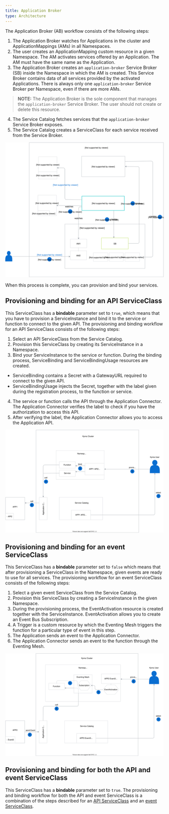```yaml
---
title: Application Broker
type: Architecture
---
```


The Application Broker (AB) workflow consists of the following steps:

1. The Application Broker watches for Applications in the cluster and ApplicationMappings (AMs) in all Namespaces.
2. The user creates an ApplicationMapping custom resource in a given Namespace. The AM activates services offered by an Application. The AM must have the same name as the Application.
3. The Application Broker creates an `application-broker` Service Broker (SB) inside the Namespace in which the AM is created. This Service Broker contains data of all services provided by the activated Applications. There is always only one `application-broker` Service Broker per Namespace, even if there are more AMs.

>**NOTE:** The Application Broker is the sole component that manages the `application-broker` Service Broker. The user should not create or delete this resource.

4. The Service Catalog fetches services that the `application-broker` Service Broker exposes.
5. The Service Catalog creates a ServiceClass for each service received from the Service Broker.

![AB architecture](./assets/004-AB-architecture.svg)

When this process is complete, you can provision and bind your services.

## Provisioning and binding for an API ServiceClass

This ServiceClass has a **bindable** parameter set to `true`, which means that you have to provision a ServiceInstance and bind it to the service or function to connect to the given API. The provisioning and binding workflow for an API ServiceClass consists of the following steps:

1. Select an API ServiceClass from the Service Catalog.
2. Provision this ServiceClass by creating its ServiceInstance in a Namespace.
3. Bind your ServiceInstance to the service or function. During the binding process, ServiceBinding and ServiceBindingUsage resources are created.
  * ServiceBinding contains a Secret with a GatewayURL required to connect to the given API.
  * ServiceBindingUsage injects the Secret, together with the label given during the registration process, to the function or service.
4. The service or function calls the API through the Application Connector. The Application Connector verifies the label to check if you have the authorization to access this API.
5. After verifying the label, the Application Connector allows you to access the Application API.

![API Service Class](./assets/005-AB-API-service-class.svg)

## Provisioning and binding for an event ServiceClass

This ServiceClass has a **bindable** parameter set to `false` which means that after provisioning a ServiceClass in the Namespace, given events are ready to use for all services. The provisioning workflow for an event ServiceClass consists of the following steps:

1. Select a given event ServiceClass from the Service Catalog.
2. Provision this ServiceClass by creating a ServiceInstance in the given Namespace.
3. During the provisioning process, the EventActivation resource is created together with the ServiceInstance. EventActivation allows you to create an Event Bus Subscription.
4. A Trigger is a custom resource by which the Eventing Mesh triggers the function for a particular type of event in this step.
5. The Application sends an event to the Application Connector.
6. The Application Connector sends an event to the function through the Eventing Mesh.


![Event Service Class](./assets/006-AB-event-service-class.svg)

## Provisioning and binding for both the API and event ServiceClass

This ServiceClass has a **bindable** parameter set to `true`.
The provisioning and binding workflow for both the API and event ServiceClass is a combination of the steps described for an [API ServiceClass](#architecture-the-application-broker-architecture-provisioning-and-binding-for-an-api-serviceclass) and an [event ServiceClass](#architecture-the-application-broker-architecture-provisioning-and-binding-for-an-event-serviceclass).
